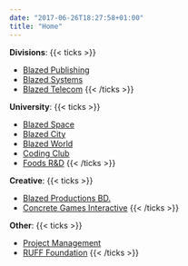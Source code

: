 ```yaml
---
date: "2017-06-26T18:27:58+01:00"
title: "Home"
---
```


**Divisions**:
{{< ticks >}}
* [Blazed Publishing](https://blazed.xyz/)
* [Blazed Systems](https://blazed.systems/)
* [Blazed Telecom](https://blazed.tel/)
{{< /ticks >}}

**University**:
{{< ticks >}}
* [Blazed Space](https://blazed.space/)
* [Blazed City](https://blazed.city/)
* [Blazed World](https://blazed.world/)
* [Coding Club](https://blazed.cc/)
* [Foods R&D](https://blazedfoods.com/)
{{< /ticks >}}

**Creative**:
{{< ticks >}}
* [Blazed Productions BD.](https://blazed.watch/)
* [Concrete Games Interactive](https://blazed.games/)
{{< /ticks >}}

**Other**:
{{< ticks >}}
* [Project Management](https://blazed.quest/)
* [RUFF Foundation](https://blz.one/)
{{< /ticks >}}